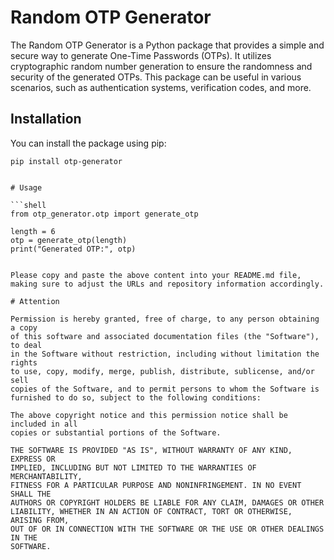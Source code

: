 # Random OTP Generator

The Random OTP Generator is a Python package that provides a simple and secure way to generate One-Time Passwords (OTPs). It utilizes cryptographic random number generation to ensure the randomness and security of the generated OTPs. This package can be useful in various scenarios, such as authentication systems, verification codes, and more.

## Installation

You can install the package using pip:

```shell
pip install otp-generator


# Usage

```shell
from otp_generator.otp import generate_otp

length = 6
otp = generate_otp(length)
print("Generated OTP:", otp)


Please copy and paste the above content into your README.md file, making sure to adjust the URLs and repository information accordingly. 

# Attention

Permission is hereby granted, free of charge, to any person obtaining a copy
of this software and associated documentation files (the "Software"), to deal
in the Software without restriction, including without limitation the rights
to use, copy, modify, merge, publish, distribute, sublicense, and/or sell
copies of the Software, and to permit persons to whom the Software is
furnished to do so, subject to the following conditions:

The above copyright notice and this permission notice shall be included in all
copies or substantial portions of the Software.

THE SOFTWARE IS PROVIDED "AS IS", WITHOUT WARRANTY OF ANY KIND, EXPRESS OR
IMPLIED, INCLUDING BUT NOT LIMITED TO THE WARRANTIES OF MERCHANTABILITY,
FITNESS FOR A PARTICULAR PURPOSE AND NONINFRINGEMENT. IN NO EVENT SHALL THE
AUTHORS OR COPYRIGHT HOLDERS BE LIABLE FOR ANY CLAIM, DAMAGES OR OTHER
LIABILITY, WHETHER IN AN ACTION OF CONTRACT, TORT OR OTHERWISE, ARISING FROM,
OUT OF OR IN CONNECTION WITH THE SOFTWARE OR THE USE OR OTHER DEALINGS IN THE
SOFTWARE.


